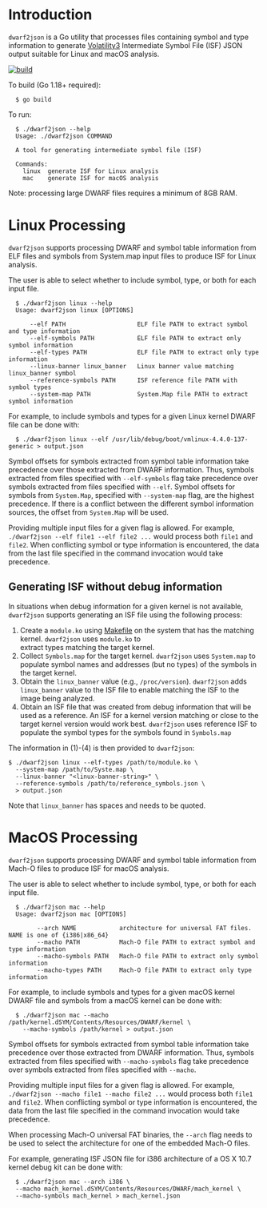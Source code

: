 # Introduction

`dwarf2json` is a Go utility that processes files containing symbol and type
information to generate [Volatility3](https://github.com/volatilityfoundation/volatility3)
Intermediate Symbol File (ISF) JSON output suitable for Linux and macOS
analysis.

[![build](https://github.com/volatilityfoundation/dwarf2json/workflows/build/badge.svg)](https://github.com/volatilityfoundation/dwarf2json/actions?query=workflow%3Abuild)

To build (Go 1.18+ required):
```
  $ go build
```

To run:
```
  $ ./dwarf2json --help
  Usage: ./dwarf2json COMMAND

  A tool for generating intermediate symbol file (ISF)

  Commands:
    linux  generate ISF for Linux analysis
    mac    generate ISF for macOS analysis
```

Note: processing large DWARF files requires a minimum of 8GB RAM.

# Linux Processing
`dwarf2json` supports processing DWARF and symbol table information from ELF
files and symbols from System.map input files to produce ISF for
Linux analysis.

The user is able to select whether to include symbol, type, or both for each
input file.

```
  $ ./dwarf2json linux --help
  Usage: dwarf2json linux [OPTIONS]

      --elf PATH                    ELF file PATH to extract symbol and type information
      --elf-symbols PATH            ELF file PATH to extract only symbol information
      --elf-types PATH              ELF file PATH to extract only type information
      --linux-banner linux_banner   Linux banner value matching linux_banner symbol
      --reference-symbols PATH      ISF reference file PATH with symbol types
      --system-map PATH             System.Map file PATH to extract symbol information
```

For example, to include symbols and types for a given Linux kernel DWARF
file can be done with:
```
  $ ./dwarf2json linux --elf /usr/lib/debug/boot/vmlinux-4.4.0-137-generic > output.json
```

Symbol offsets for symbols extracted from symbol table information take
precedence over those extracted from DWARF information. Thus, symbols extracted
from files specified with `--elf-symbols` flag take precedence over symbols
extracted from files specified with `--elf`. Symbol offsets for symbols from
`System.Map`, specified with `--system-map` flag, are the highest precedence. If
there is a conflict between the different symbol information sources, the
offset from `System.Map` will be used.

Providing multiple input files for a given flag is allowed. For example,
`./dwarf2json --elf file1 --elf file2 ...` would process both `file1` and
`file2`. When conflicting symbol or type information is encountered, the data
from the last file specified in the command invocation would take precedence.

## Generating ISF without debug information

In situations when debug information for a given kernel is not available,
`dwarf2json` supports generating an ISF file using the following process:

1. Create a `module.ko` using [Makefile](linux_build_module/Makefile) on the
   system that has the matching kernel. `dwarf2json` uses `module.ko` to \
   extract types matching the target kernel.
2. Collect `Symbols.map` for the target kernel. `dwarf2json` uses `System.map`
   to populate symbol names and addresses (but no types) of the symbols in the
   target kernel.
3. Obtain the `linux_banner` value (e.g., `/proc/version`). `dwarf2json` adds
   `linux_banner` value to the ISF file to enable matching the ISF to the image
   being analyzed.
4. Obtain an ISF file that was created from debug information that will be used
   as a reference. An ISF for a kernel version matching or close to the target
   kernel version would work best. `dwarf2json` uses reference ISF to
   populate the symbol types for the symbols found in `Symbols.map`

The information in (1)-(4) is then provided to `dwarf2json`:

```
$ ./dwarf2json linux --elf-types /path/to/module.ko \
  --system-map /path/to/Syste.map \
  --linux-banner "<linux-banner-string>" \
  --reference-symbols /path/to/reference_symbols.json \
  > output.json
```

Note that `linux_banner` has spaces and needs to be quoted.

# MacOS Processing
`dwarf2json` supports processing DWARF and symbol table information from Mach-O
files to produce ISF for macOS analysis.

The user is able to select whether to include symbol, type, or both for each
input file.

```
  $ ./dwarf2json mac --help
  Usage: dwarf2json mac [OPTIONS]

        --arch NAME            architecture for universal FAT files. NAME is one of {i386|x86_64}
        --macho PATH           Mach-O file PATH to extract symbol and type information
        --macho-symbols PATH   Mach-O file PATH to extract only symbol information
        --macho-types PATH     Mach-O file PATH to extract only type information
```

For example, to include symbols and types for a given macOS kernel DWARF
file and symbols from a macOS kernel can be done with:
```
  $ ./dwarf2json mac --macho /path/kernel.dSYM/Contents/Resources/DWARF/kernel \
    --macho-symbols /path/kernel > output.json
```

Symbol offsets for symbols extracted from symbol table information take
precedence over those extracted from DWARF information. Thus, symbols extracted
from files specified with `--macho-symbols` flag take precedence over symbols
extracted from files specified with `--macho`.


Providing multiple input files for a given flag is allowed. For example,
`./dwarf2json --macho file1 --macho file2 ...` would process both `file1` and
`file2`. When conflicting symbol or type information is encountered, the data
from the last file specified in the command invocation would take precedence.

When processing Mach-O universal FAT binaries, the `--arch` flag needs to be
used to select the architecture for one of the embedded Mach-O files.

For example, generating ISF JSON file for i386 architecture of a OS X 10.7
kernel debug kit can be done with:

```
  $ ./dwarf2json mac --arch i386 \
  --macho mach_kernel.dSYM/Contents/Resources/DWARF/mach_kernel \
  --macho-symbols mach_kernel > mach_kernel.json
```
